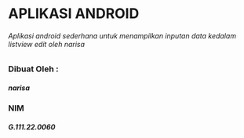 # APLIKASI ANDROID
###### Aplikasi android sederhana untuk menampilkan inputan data kedalam listview edit oleh narisa

### Dibuat Oleh :
##### narisa
### NIM
##### G.111.22.0060